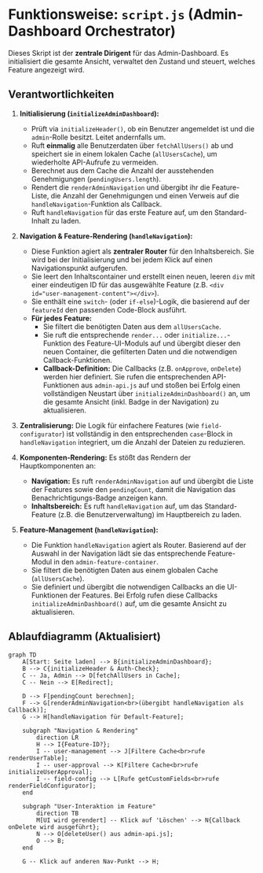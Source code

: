 # Funktionsweise: `script.js` (Admin-Dashboard Orchestrator)

Dieses Skript ist der **zentrale Dirigent** für das Admin-Dashboard. Es initialisiert die gesamte Ansicht, verwaltet den Zustand und steuert, welches Feature angezeigt wird.

## Verantwortlichkeiten

1.  **Initialisierung (`initializeAdminDashboard`):**
    -   Prüft via `initializeHeader()`, ob ein Benutzer angemeldet ist und die `admin`-Rolle besitzt. Leitet andernfalls um.
    -   Ruft **einmalig** alle Benutzerdaten über `fetchAllUsers()` ab und speichert sie in einem lokalen Cache (`allUsersCache`), um wiederholte API-Aufrufe zu vermeiden.
    -   Berechnet aus dem Cache die Anzahl der ausstehenden Genehmigungen (`pendingUsers.length`).
    -   Rendert die `renderAdminNavigation` und übergibt ihr die Feature-Liste, die Anzahl der Genehmigungen und einen Verweis auf die `handleNavigation`-Funktion als Callback.
    -   Ruft `handleNavigation` für das erste Feature auf, um den Standard-Inhalt zu laden.

2.  **Navigation & Feature-Rendering (`handleNavigation`):**
    -   Diese Funktion agiert als **zentraler Router** für den Inhaltsbereich. Sie wird bei der Initialisierung und bei jedem Klick auf einen Navigationspunkt aufgerufen.
    -   Sie leert den Inhaltscontainer und erstellt einen neuen, leeren `div` mit einer eindeutigen ID für das ausgewählte Feature (z.B. `<div id="user-management-content"></div>`).
    -   Sie enthält eine `switch`- (oder `if-else`)-Logik, die basierend auf der `featureId` den passenden Code-Block ausführt.
    -   **Für jedes Feature:**
        -   Sie filtert die benötigten Daten aus dem `allUsersCache`.
        -   Sie ruft die entsprechende `render...` oder `initialize...`-Funktion des Feature-UI-Moduls auf und übergibt dieser den neuen Container, die gefilterten Daten und die notwendigen Callback-Funktionen.
        -   **Callback-Definition:** Die Callbacks (z.B. `onApprove`, `onDelete`) werden hier definiert. Sie rufen die entsprechenden API-Funktionen aus `admin-api.js` auf und stoßen bei Erfolg einen vollständigen Neustart über `initializeAdminDashboard()` an, um die gesamte Ansicht (inkl. Badge in der Navigation) zu aktualisieren.

3.  **Zentralisierung:** Die Logik für einfachere Features (wie `field-configurator`) ist vollständig in den entsprechenden `case`-Block in `handleNavigation` integriert, um die Anzahl der Dateien zu reduzieren.

4.  **Komponenten-Rendering:** Es stößt das Rendern der Hauptkomponenten an:
    -   **Navigation:** Es ruft `renderAdminNavigation` auf und übergibt die Liste der Features sowie den `pendingCount`, damit die Navigation das Benachrichtigungs-Badge anzeigen kann.
    -   **Inhaltsbereich:** Es ruft `handleNavigation` auf, um das Standard-Feature (z.B. die Benutzerverwaltung) im Hauptbereich zu laden.

5.  **Feature-Management (`handleNavigation`):**
    -   Die Funktion `handleNavigation` agiert als Router. Basierend auf der Auswahl in der Navigation lädt sie das entsprechende Feature-Modul in den `admin-feature-container`.
    -   Sie filtert die benötigten Daten aus einem globalen Cache (`allUsersCache`).
    -   Sie definiert und übergibt die notwendigen Callbacks an die UI-Funktionen der Features. Bei Erfolg rufen diese Callbacks `initializeAdminDashboard()` auf, um die gesamte Ansicht zu aktualisieren.

## Ablaufdiagramm (Aktualisiert)

```mermaid
graph TD
    A[Start: Seite laden] --> B{initializeAdminDashboard};
    B --> C{initializeHeader & Auth-Check};
    C -- Ja, Admin --> D[fetchAllUsers in Cache];
    C -- Nein --> E[Redirect];
    
    D --> F[pendingCount berechnen];
    F --> G[renderAdminNavigation<br>(übergibt handleNavigation als Callback)];
    G --> H[handleNavigation für Default-Feature];

    subgraph "Navigation & Rendering"
        direction LR
        H --> I{Feature-ID?};
        I -- user-management --> J[Filtere Cache<br>rufe renderUserTable];
        I -- user-approval --> K[Filtere Cache<br>rufe initializeUserApproval];
        I -- field-config --> L[Rufe getCustomFields<br>rufe renderFieldConfigurator];
    end

    subgraph "User-Interaktion im Feature"
        direction TB
        M[UI wird gerendert] -- Klick auf 'Löschen' --> N{Callback onDelete wird ausgeführt};
        N --> O[deleteUser() aus admin-api.js];
        O --> B;
    end

    G -- Klick auf anderen Nav-Punkt --> H;

``` 